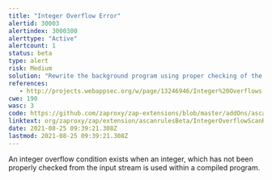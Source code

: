 ```yaml
---
title: "Integer Overflow Error"
alertid: 30003
alertindex: 3000300
alerttype: "Active"
alertcount: 1
status: beta
type: alert
risk: Medium
solution: "Rewrite the background program using proper checking of the size of integer being input to prevent overflows and divide by 0 errors.  This will require a recompile of the background executable."
references:
   - http://projects.webappsec.org/w/page/13246946/Integer%20Overflows
cwe: 190
wasc: 3
code: https://github.com/zaproxy/zap-extensions/blob/master/addOns/ascanrulesBeta/src/main/java/org/zaproxy/zap/extension/ascanrulesBeta/IntegerOverflowScanRule.java
linktext: org/zaproxy/zap/extension/ascanrulesBeta/IntegerOverflowScanRule.java
date: 2021-08-25 09:39:21.308Z
lastmod: 2021-08-25 09:39:21.308Z
---
```

An integer overflow condition exists when an integer, which has not been properly checked from the input stream is used within a compiled program. 
